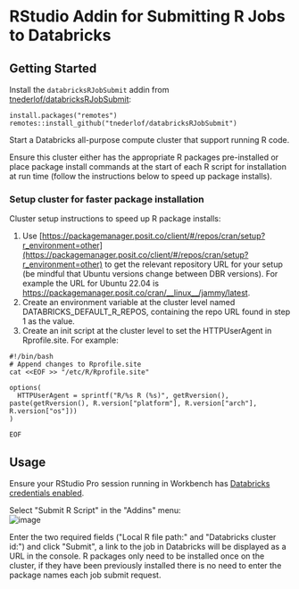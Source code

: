 # RStudio Addin for Submitting R Jobs to Databricks

## Getting Started

Install the `databricksRJobSubmit` addin from [tnederlof/databricksRJobSubmit](https://github.com/tnederlof/databricksRJobSubmit):

```
install.packages("remotes")
remotes::install_github("tnederlof/databricksRJobSubmit")
```
Start a Databricks all-purpose compute cluster that support running R code.

Ensure this cluster either has the appropriate R packages pre-installed or place package install commands at the start of each R script for installation at run time (follow the instructions below to speed up package installs).

### Setup cluster for faster package installation

Cluster setup instructions to speed up R package installs:

1. Use [https://packagemanager.posit.co/client/#/repos/cran/setup?r_environment=other](https://packagemanager.posit.co/client/#/repos/cran/setup?r_environment=other) to get the relevant repository URL for your setup (be mindful that Ubuntu versions change between DBR versions). For example the URL for Ubuntu 22.04 is https://packagemanager.posit.co/cran/__linux__/jammy/latest.
2. Create an environment variable at the cluster level named DATABRICKS_DEFAULT_R_REPOS, containing the repo URL found in step 1 as the value.
3. Create an init script at the cluster level to set the HTTPUserAgent in Rprofile.site. For example:
```
#!/bin/bash
# Append changes to Rprofile.site
cat <<EOF >> "/etc/R/Rprofile.site"

options(
  HTTPUserAgent = sprintf("R/%s R (%s)", getRversion(), paste(getRversion(), R.version["platform"], R.version["arch"], R.version["os"]))
)

EOF
```

## Usage

Ensure your RStudio Pro session running in Workbench has [Databricks credentials enabled](https://docs.posit.co/ide/server-pro/user/posit-workbench/managed-credentials/databricks.html).

Select "Submit R Script" in the "Addins" menu:  
![image](https://github.com/user-attachments/assets/806243fa-560a-4ec4-b267-a581841f2a1f)

Enter the two required fields ("Local R file path:" and "Databricks cluster id:") and click "Submit", a link to the job in Databricks will be displayed as a URL in the console. R packages only need to be installed once on the cluster, if they have been previously installed there is no need to enter the package names each job submit request.
